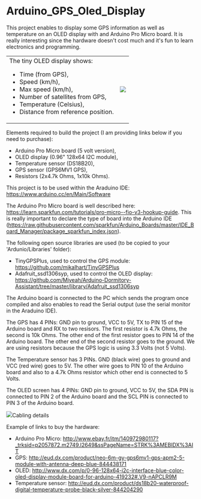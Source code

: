 # Arduino_GPS_Oled_Display
This project enables to display some GPS information as well as temperature on an OLED display with and Arduino Pro Micro board. It is really interesting since the hardware doesn't cost much and it's fun to learn electronics and programming.

<table border=0>
<tr><td>
The tiny OLED display shows:</br>
<ul>
<li>Time (from GPS),</li>
<li>Speed (km/h),</li>
<li>Max speed (km/h),</li>
<li>Number of satellites from GPS,</li>
<li>Temperature (Celsius),</li>
<li>Distance from reference position.
</ul>
</td><td>
<img src="https://github.com/stephanecodo/Arduino_GPS_Oled_Display/blob/master/sample_display.JPG"></img>
</td>
</table>

Elements required to build the project (I am providing links below if you need to purchase):
- Arduino Pro Micro board (5 volt version),
- OLED display (0.96" 128x64 I2C module),
- Temperature sensor (DS18B20),
- GPS sensor (GPS6MV1 GPS),
- Resistors (2x4.7k Ohms, 1x10k Ohms).

This project is to be used within the Araduino IDE: https://www.arduino.cc/en/Main/Software

The Arduino Pro Micro board is well described here: https://learn.sparkfun.com/tutorials/pro-micro--fio-v3-hookup-guide. This is really important to declare the type of board into the Arduino IDE (https://raw.githubusercontent.com/sparkfun/Arduino_Boards/master/IDE_Board_Manager/package_sparkfun_index.json).

The following open source libraries are used (to be copied to your 'Ardunio/Libraries' folder):
- TinyGPSPlus, used to control the GPS module: https://github.com/mikalhart/TinyGPSPlus
- Adafruit_ssd1306syp, used to control the OLED display: https://github.com/Miyeah/Arduino-Dormitory-Assistant/tree/master/library/Adafruit_ssd1306syp


The Arduino board is connected to the PC which sends the program once compiled and also enables to read the Serial output (use the serial monitor in the Araduino IDE).

The GPS has 4 PINs: GND pin to ground, VCC to 5V, TX to PIN 15 of the Arduino board and RX to two resisors. The first resistor is 4.7k Ohms, the second is 10k Ohms. The other end of the first resistor goes to PIN 14 of the Arduino board. The other end of the second resistor goes to the ground. We are using resistors because the GPS logic is using 3.3 Volts (not 5 Volts).

The Temperature sensor has 3 PINs. GND (black wire) goes to ground and VCC (red wire) goes to 5V. The other wire goes to PIN 10 of the Arduino board and also to a 4.7k Ohms resistor which other end is connected to 5 Volts.

The OLED screen has 4 PINs: GND pin to ground, VCC to 5V, the SDA PIN is connected to PIN 2 of the Arduino board and the SCL PIN is connected to PIN 3 of the Arduino board.

<img src="https://github.com/stephanecodo/Arduino_GPS_Oled_Display/blob/master/schema.jpg">Cabling details</img>


Example of links to buy the hardware:
- Arduino Pro Micro: http://www.ebay.fr/itm/140972980117?_trksid=p2057872.m2749.l2649&ssPageName=STRK%3AMEBIDX%3AIT
- GPS: http://eud.dx.com/product/neo-6m-gy-gps6mv1-gps-apm2-5-module-with-antenna-deep-blue-844438171
- OLED: http://www.dx.com/p/0-96-128x64-i2c-interface-blue-color-oled-display-module-board-for-arduino-419232#.V9-nAPCLR9M
- Temperature sensor: http://eud.dx.com/product/ds18b20-waterproof-digital-temperature-probe-black-silver-844204290
